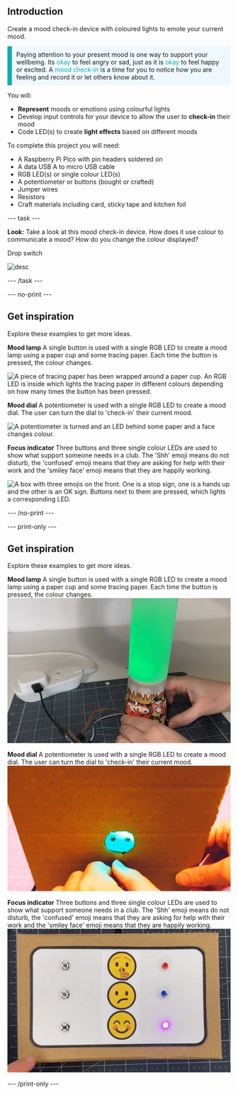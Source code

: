 ## Introduction

Create a mood check-in device with coloured lights to emote your current mood. 

<p style="border-left: solid; border-width:10px; border-color: #0faeb0; background-color: aliceblue; padding: 10px;">
Paying attention to your present mood is one way to support your wellbeing. Its <span style="color: #0faeb0">okay</span> to feel angry or sad, just as it is <span style="color: #0faeb0">okay</span> to feel happy or excited. A <span style="color: #0faeb0">mood check-in</span> is a time for you to notice how you are feeling and record it or let others know about it. 
</p>

You will:
+ **Represent** moods or emotions using colourful lights
+ Develop input controls for your device to allow the user to **check-in** their mood
+ Code LED(s) to create **light effects** based on different moods

To complete this project you will need:

+ A Raspberry Pi Pico with pin headers soldered on
+ A data USB A to micro USB cable
+ RGB LED(s) or single colour LED(s)
+ A potentiometer or buttons (bought or crafted)
+ Jumper wires
+ Resistors
+ Craft materials including card, sticky tape and kitchen foil

--- task ---

**Look:** Take a look at this mood check-in device. How does it use colour to communicate a mood? How do you change the colour displayed? 

Drop switch

![desc](images/drop-switch.gif)

--- /task ---

--- no-print ---

## Get inspiration

Explore these examples to get more ideas.

**Mood lamp**
A single button is used with a single RGB LED to create a mood lamp using a paper cup and some tracing paper. Each time the button is pressed, the colour changes. 

![A piece of tracing paper has been wrapped around a paper cup. An RGB LED is inside which lights the tracing paper in different colours depending on how many times the button has been pressed.](images/mood-lamp.gif)

**Mood dial**
A potentiometer is used with a single RGB LED to create a mood dial. The user can turn the dial to 'check-in' their current mood.

![A potentiometer is turned and an LED behind some paper and a face changes colour.](images/mood-dial.gif)

**Focus indicator**
Three buttons and three single colour LEDs are used to show what support someone needs in a club. The 'Shh' emoji means do not disturb, the 'confused' emoji means that they are asking for help with their work and the 'smiley face' emoji means that they are happily working. 

![A box with three emojis on the front. One is a stop sign, one is a hands up and the other is an OK sign. Buttons next to them are pressed, which lights a corresponding LED.](images/dnd-indicator.gif)

--- /no-print ---

--- print-only ---

## Get inspiration

Explore these examples to get more ideas.

**Mood lamp**
A single button is used with a single RGB LED to create a mood lamp using a paper cup and some tracing paper. Each time the button is pressed, the colour changes. 
![desc](images/mood-lamp.PNG)

**Mood dial**
A potentiometer is used with a single RGB LED to create a mood dial. The user can turn the dial to 'check-in' their current mood.
![desc](images/mood-dial.PNG)

**Focus indicator**
Three buttons and three single colour LEDs are used to show what support someone needs in a club. The 'Shh' emoji means do not disturb, the 'confused' emoji means that they are asking for help with their work and the 'smiley face' emoji means that they are happily working. 
![desc](images/dnd-indicator.PNG)

--- /print-only ---

